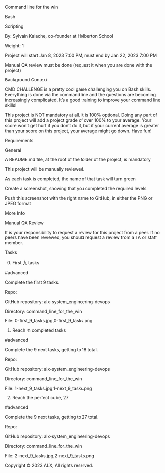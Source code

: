 

Command line for the win

Bash

Scripting

 By: Sylvain Kalache, co-founder at Holberton School

 Weight: 1

 Project will start Jan 8, 2023 7:00 PM, must end by Jan 22, 2023 7:00 PM

 Manual QA review must be done (request it when you are done with the project)





Background Context

CMD CHALLENGE is a pretty cool game challenging you on Bash skills. Everything is done via the command line and the questions are becoming increasingly complicated. It’s a good training to improve your command line skills!



This project is NOT mandatory at all. It is 100% optional. Doing any part of this project will add a project grade of over 100% to your average. Your score won’t get hurt if you don’t do it, but if your current average is greater than your score on this project, your average might go down. Have fun!



Requirements

General

A README.md file, at the root of the folder of the project, is mandatory

This project will be manually reviewed.

As each task is completed, the name of that task will turn green

Create a screenshot, showing that you completed the required levels

Push this screenshot with the right name to GitHub, in either the PNG or JPEG format

More Info

Manual QA Review

It is your responsibility to request a review for this project from a peer. If no peers have been reviewed, you should request a review from a TA or staff member.



Tasks

0. First 九 tasks

#advanced

Complete the first 9 tasks.



Repo:



GitHub repository: alx-system_engineering-devops

Directory: command_line_for_the_win

File: 0-first_9_tasks.jpg,0-first_9_tasks.png

 

1. Reach חי completed tasks

#advanced

Complete the 9 next tasks, getting to 18 total.



Repo:



GitHub repository: alx-system_engineering-devops

Directory: command_line_for_the_win

File: 1-next_9_tasks.jpg,1-next_9_tasks.png

 

2. Reach the perfect cube, 27

#advanced

Complete the 9 next tasks, getting to 27 total.



Repo:



GitHub repository: alx-system_engineering-devops

Directory: command_line_for_the_win

File: 2-next_9_tasks.jpg,2-next_9_tasks.png

 

Copyright © 2023 ALX, All rights reserved.
